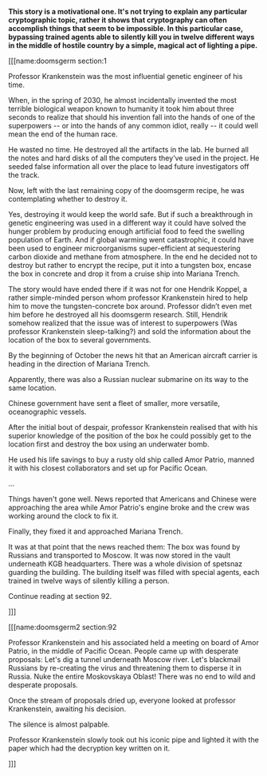 **This story is a motivational one. It's not trying to explain any particular cryptographic topic, rather it shows that cryptography can often accomplish things that seem to be impossible. In this particular case, bypassing trained agents able to silently kill you in twelve different ways in the middle of hostile country by a simple, magical act of lighting a pipe.**

[[[name:doomsgerm section:1

Professor Krankenstein was the most influential genetic engineer of his time.

When, in the spring of 2030, he almost incidentally invented the most terrible biological weapon known to humanity it took him about three seconds to realize that should his invention fall into the hands of one of the superpowers -- or into the hands of any common idiot, really --  it could well mean the end of the human race.

He wasted no time. He destroyed all the artifacts in the lab. He burned all the notes and hard disks of all the computers they’ve used in the project. He seeded false information all over the place to lead future investigators off the track.

Now, left with the last remaining copy of the doomsgerm recipe, he was contemplating whether to destroy it.

Yes, destroying it would keep the world safe. But if such a breakthrough in genetic engineering was used in a different way it could have solved the hunger problem by producing enough artificial food to feed the swelling population of Earth. And if global warming went catastrophic, it could have been used to engineer microorganisms super-efficient at sequestering carbon dioxide and methane from atmosphere.
In the end he decided not to destroy but rather to encrypt the recipe, put it into a tungsten box, encase the box in concrete and drop it from a cruise ship into Mariana Trench.

The story would have ended there if it was not for one Hendrik Koppel, a rather simple-minded person whom professor Krankenstein hired to help him to move the tungsten-concrete box around. Professor didn’t even met him before he destroyed all his doomsgerm research. Still, Hendrik somehow realized that the issue was of interest to superpowers (Was professor Krankenstein sleep-talking?) and sold the information about the location of the box to several governments.

By the beginning of October the news hit that an American aircraft carrier is heading in the direction of Mariana Trench.

Apparently, there was also a Russian nuclear submarine on its way to the same location.

Chinese government have sent a fleet of smaller, more versatile, oceanographic vessels.

After the initial bout of despair, professor Krankenstein realised that with his superior knowledge of the position of the box he could possibly get to the location first and destroy the box using an underwater bomb.

He used his life savings to buy a rusty old ship called Amor Patrio, manned it with his closest collaborators and set up for Pacific Ocean.

...

Things haven't gone well. News reported that Americans and Chinese were approaching the area while Amor Patrio's engine broke and the crew was working around the clock to fix it.

Finally, they fixed it and approached Mariana Trench.

It was at that point that the news reached them: The box was found by Russians and transported to Moscow. It was now stored in the vault underneath KGB headquarters. There was a whole division of spetsnaz guarding the building. The building itself was filled with special agents, each trained in twelve ways of silently killing a person.

Continue reading at section 92.

]]]

[[[name:doomsgerm2 section:92

Professor Krankenstein and his associated held a meeting on board of Amor Patrio, in the middle of Pacific Ocean. People came up with desperate proposals: Let's dig a tunnel underneath Moscow river. Let's blackmail Russians by re-creating the virus and threatening them to disperse it in Russia. Nuke the entire Moskovskaya Oblast! There was no end to wild and desperate proposals.

Once the stream of proposals dried up, everyone looked at professor Krankenstein, awaiting his decision.

The silence is almost palpable.

Professor Krankenstein slowly took out his iconic pipe and lighted it with the paper which had the decryption key written on it.

]]]
